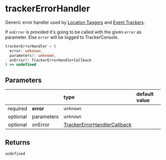 # trackerErrorHandler

Generic error handler used by [Location Taggers](/tracking/browser/api-reference/locationTaggers/overview.md)  and [Event Trackers](/tracking/browser/api-reference/eventTrackers/overview.md).

If `onError` is provided it's going to be called with the given `error` as parameter. Else `error` will be logged to TrackerConsole.

```typescript
trackerErrorHandler = (
  error: unknown, 
  parameters?: unknown, 
  onError?: TrackerErrorHandlerCallback
) => undefined
```  

## Parameters
|          |            | type                                 | default value
| :-:      | :--        | :--                                  | :--           
| required | **error**  | `unknown`                            |
| optional | parameters | `unknown`                            |
| optional | onError    | [TrackerErrorHandlerCallback](/tracking/browser/api-reference/definitions/TrackerErrorHandlerCallback.md) |

## Returns
`undefined`
